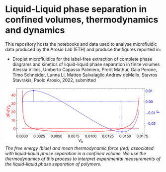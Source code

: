 # Liquid-Liquid phase separation in confined volumes, thermodynamics and dynamics

This repository hosts the notebooks and data used to analyse microfluidic data produced by the Arosio Lab (ETH) and produce the figures reported in:

- Droplet microfluidics for the label-free extraction of complete phase diagrams and kinetics of liquid-liquid phase separation in finite volumes Alessia Villois, Umberto Capasso Palmiero, Prerit Mathur, Gaia Perone, Timo Schneider, Lunna Li, Matteo Salvalaglio,Andrew deMello, Stavros Stavrakis, Paolo Arosio, 2022, submitted

![The free energy (blue) and mean thermodynamic force (red) associated with liquid-liquid phase separation in a confined volume. We use the thermodynamics of this process to interpret experimental measurements of the liquid-liquid phase separation of polymers.](panel_1_model.png) 
_The free energy (blue) and mean thermodynamic force (red) associated with liquid-liquid phase separation in a confined volume. We use the thermodynamics of this process to interpret experimental measurements of the liquid-liquid phase separation of polymers._


